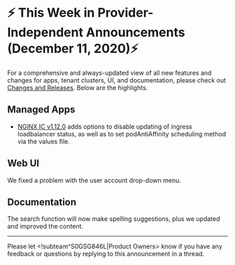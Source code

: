 # :zap: This Week in Provider-Independent Announcements (December 11, 2020):zap:

For a comprehensive and always-updated view of all new features and changes for apps, tenant clusters, UI, and documentation, please check out [Changes and Releases](https://docs.giantswarm.io/changes/). Below are the highlights.

## Managed Apps

- [NGINX IC v1.12.0](https://docs.giantswarm.io/changes/managed-apps/nginx-ingress-controller-app/v1.12.0/) adds options to disable updating of ingress loadbalancer status, as well as to set podAntiAffinity scheduling method via the values file.

## Web UI

We fixed a problem with the user account drop-down menu.

## Documentation

The search function will now make spelling suggestions, plus we updated and improved the content.

---
Please let <!subteam^S0GSG846L|Product Owners> know if you have any feedback or questions by replying to this announcement in a thread.
